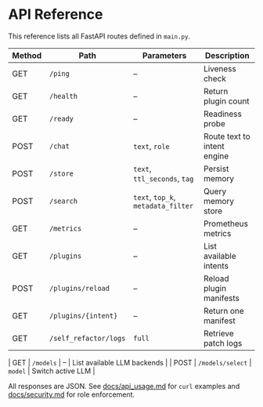 # API Reference

This reference lists all FastAPI routes defined in `main.py`.

| Method | Path | Parameters | Description |
| ------ | ---- | ---------- | ----------- |
| GET | `/ping` | – | Liveness check |
| GET | `/health` | – | Return plugin count |
| GET | `/ready` | – | Readiness probe |
| POST | `/chat` | `text`, `role` | Route text to intent engine |
| POST | `/store` | `text`, `ttl_seconds`, `tag` | Persist memory |
| POST | `/search` | `text`, `top_k`, `metadata_filter` | Query memory store |
| GET | `/metrics` | – | Prometheus metrics |
| GET | `/plugins` | – | List available intents |
| POST | `/plugins/reload` | – | Reload plugin manifests |
| GET | `/plugins/{intent}` | – | Return one manifest |
| GET | `/self_refactor/logs` | `full` | Retrieve patch logs |
 
| GET | `/models` | – | List available LLM backends |
| POST | `/models/select` | `model` | Switch active LLM |


All responses are JSON. See [docs/api_usage.md](api_usage.md) for `curl` examples and [docs/security.md](security.md) for role enforcement.
